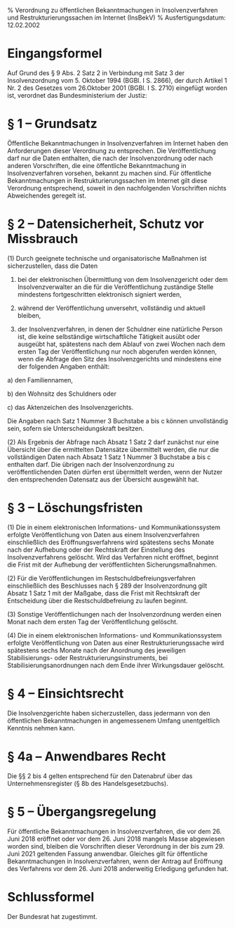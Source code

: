 % Verordnung zu öffentlichen Bekanntmachungen in Insolvenzverfahren und Restrukturierungssachen im Internet  (InsBekV)
% Ausfertigungsdatum: 12.02.2002
 
# Eingangsformel

Auf Grund des § 9 Abs. 2 Satz 2 in Verbindung mit Satz 3 der Insolvenzordnung vom 5. Oktober 1994 (BGBl. I S. 2866), der durch Artikel 1 Nr. 2 des Gesetzes vom 26.Oktober 2001 (BGBl. I S. 2710) eingefügt worden ist, verordnet das Bundesministerium der Justiz:

# § 1 – Grundsatz

Öffentliche Bekanntmachungen in Insolvenzverfahren im Internet haben den Anforderungen dieser Verordnung zu entsprechen. Die Veröffentlichung darf nur die Daten enthalten, die nach der Insolvenzordnung oder nach anderen Vorschriften, die eine öffentliche Bekanntmachung in Insolvenzverfahren vorsehen, bekannt zu machen sind. Für öffentliche Bekanntmachungen in Restrukturierungssachen im Internet gilt diese Verordnung entsprechend, soweit in den nachfolgenden Vorschriften nichts Abweichendes geregelt ist.

# § 2 – Datensicherheit, Schutz vor Missbrauch

(1) Durch geeignete technische und organisatorische Maßnahmen ist sicherzustellen, dass die Daten

1. bei der elektronischen Übermittlung von dem Insolvenzgericht oder dem Insolvenzverwalter an die für die Veröffentlichung zuständige Stelle mindestens fortgeschritten elektronisch signiert werden,

2. während der Veröffentlichung unversehrt, vollständig und aktuell bleiben,

3. der Insolvenzverfahren, in denen der Schuldner eine natürliche Person ist, die keine selbständige wirtschaftliche Tätigkeit ausübt oder ausgeübt hat, spätestens nach dem Ablauf von zwei Wochen nach dem ersten Tag der Veröffentlichung nur noch abgerufen werden können, wenn die Abfrage den Sitz des Insolvenzgerichts und mindestens eine der folgenden Angaben enthält:

a) den Familiennamen,

b) den Wohnsitz des Schuldners oder

c) das Aktenzeichen des Insolvenzgerichts.

Die Angaben nach Satz 1 Nummer 3 Buchstabe a bis c können unvollständig sein, sofern sie Unterscheidungskraft besitzen.

(2) Als Ergebnis der Abfrage nach Absatz 1 Satz 2 darf zunächst nur eine Übersicht über die ermittelten Datensätze übermittelt werden, die nur die vollständigen Daten nach Absatz 1 Satz 1 Nummer 3 Buchstabe a bis c enthalten darf. Die übrigen nach der Insolvenzordnung zu veröffentlichenden Daten dürfen erst übermittelt werden, wenn der Nutzer den entsprechenden Datensatz aus der Übersicht ausgewählt hat.

# § 3 – Löschungsfristen

(1) Die in einem elektronischen Informations- und Kommunikationssystem erfolgte Veröffentlichung von Daten aus einem Insolvenzverfahren einschließlich des Eröffnungsverfahrens wird spätestens sechs Monate nach der Aufhebung oder der Rechtskraft der Einstellung des Insolvenzverfahrens gelöscht. Wird das Verfahren nicht eröffnet, beginnt die Frist mit der Aufhebung der veröffentlichten Sicherungsmaßnahmen.

(2) Für die Veröffentlichungen im Restschuldbefreiungsverfahren einschließlich des Beschlusses nach § 289 der Insolvenzordnung gilt Absatz 1 Satz 1 mit der Maßgabe, dass die Frist mit Rechtskraft der Entscheidung über die Restschuldbefreiung zu laufen beginnt.

(3) Sonstige Veröffentlichungen nach der Insolvenzordnung werden einen Monat nach dem ersten Tag der Veröffentlichung gelöscht.

(4) Die in einem elektronischen Informations- und Kommunikationssystem erfolgte Veröffentlichung von Daten aus einer Restrukturierungssache wird spätestens sechs Monate nach der Anordnung des jeweiligen Stabilisierungs- oder Restrukturierungsinstruments, bei Stabilisierungsanordnungen nach dem Ende ihrer Wirkungsdauer gelöscht.

# § 4 – Einsichtsrecht

Die Insolvenzgerichte haben sicherzustellen, dass jedermann von den öffentlichen Bekanntmachungen in angemessenem Umfang unentgeltlich Kenntnis nehmen kann.

# § 4a – Anwendbares Recht

Die §§ 2 bis 4 gelten entsprechend für den Datenabruf über das Unternehmensregister (§ 8b des Handelsgesetzbuchs).

# § 5 – Übergangsregelung

Für öffentliche Bekanntmachungen in Insolvenzverfahren, die vor dem 26. Juni 2018 eröffnet oder vor dem 26. Juni 2018 mangels Masse abgewiesen worden sind, bleiben die Vorschriften dieser Verordnung in der bis zum 29. Juni 2021 geltenden Fassung anwendbar. Gleiches gilt für öffentliche Bekanntmachungen in Insolvenzverfahren, wenn der Antrag auf Eröffnung des Verfahrens vor dem 26. Juni 2018 anderweitig Erledigung gefunden hat.

# Schlussformel

Der Bundesrat hat zugestimmt.
